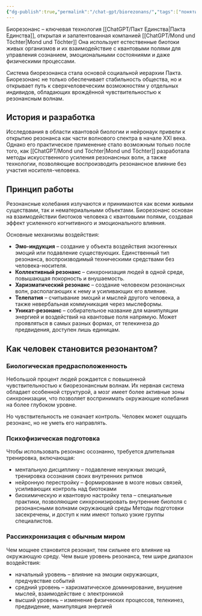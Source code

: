 ```yaml
---
{"dg-publish":true,"permalink":"/chat-gpt/biorezonans/","tags":["понятие"]}
---
```


Биорезонанс – ключевая технология [[ChatGPT/Пакт Единства\|Пакта Единства]], открытая и запатентованная компанией [[ChatGPT/Mond und Töchter\|Mond und Töchter]] Она использует естественные биотоки живых организмов и их взаимодействие с квантовыми полями для управления сознанием, эмоциональными состояниями и даже физическими процессами.

Система биорезонанса стала основой социальной иерархии Пакта. Биорезонанс не только обеспечивает стабильность общества, но и открывает путь к сверхчеловеческим возможностям у отдельных индивидов, обладающих врождённой чувствительностью к резонансным волнам.

## История и разработка
Исследования в области квантовой биологии и нейронаук привели к открытию резонанса как части волнового спектра в начале XXI века. Однако его практическое применение стало возможным только после того, как [[ChatGPT/Mond und Töchter\|Mond und Töchter]] разработала методы искусственного усиления резонансных волн, а также технологии, позволяющие воспроизводить резонансное влияние без участия носителя-человека.

## Принцип работы
Резонансные колебания излучаются и принимаются как всеми живыми существами, так и нематериальными объектами. Биорезонанс основан на взаимодействии биотоков человека с квантовыми полями, создавая эффект усиленного когнитивного и эмоционального влияния.

Основные механизмы воздействия:
- **Эмо-индукция** – создание у объекта воздействия экзогенных эмоций или подавление существующих. Единственный тип резонанса, воспроизводимый техническими средствами без человека-носителя.
- **Коллективный резонанс** – синхронизация людей в одной среде, повышающая покорность и внушаемость.
- **Харизматический резонанс** – создание человеком резонансных волн, располагающих к нему и усиливающих его влияние.
- **Телепатия** – считывание эмоций и мыслей другого человека, а также невербальная коммуникация через мыслеформы. 
- **Уникат-резонанс** – собирательное название для манипуляции энергией и воздействий на квантовые поля напрямую. Может проявляться в самых разных формах, от телекинеза до предвидения, доступен лишь единицам. 
## Как человек становится резонантом?
### Биологическая предрасположенность
Небольшой процент людей рождается с повышенной чувствительностью к биорезонансным волнам. Их нервная система обладает особенной структурой, а мозг имеет более активные зоны синхронизации, что позволяет воспринимать окружающие колебания на более глубоком уровне.

Но чувствительность не означает контроль. Человек может ощущать резонанс, но не уметь его направлять.
### Психофизическая подготовка
Чтобы использовать резонанс осознанно, требуется длительная тренировка, включающая:
- ментальную дисциплину – подавление ненужных эмоций, тренировка осознания своих внутренних ритмов
- нейронную перестройку – формирование в мозге новых связей, усиливающих контроль над биотоками
- биохимическую и квантовую настройку тела – специальные практики, позволяющие синхронизировать внутренние биополя с резонансными волнами окружающей среды
Методы подготовки засекречены, и доступ к ним имеют только узкие группы специалистов.
### Рассинхронизация с обычным миром
Чем мощнее становится резонант, тем сильнее его влияние на окружающую среду.
Чем выше уровень резонанса, тем шире диапазон воздействия:
- начальный уровень – влияние на эмоции окружающих, предчувствие событий
- средний уровень – харизматическое доминирование, внушение мыслей, взаимодействие с электроникой
- высший уровень – изменение физических процессов, телекинез, предвидение, манипуляция энергией
